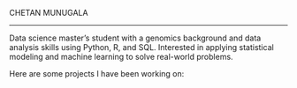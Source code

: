 CHETAN MUNUGALA
____________________



Data science master’s student with a genomics background and data analysis skills using Python, R, and SQL. Interested in applying statistical modeling and machine learning to solve real-world problems.


Here are some projects I have been working on:
